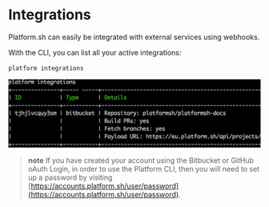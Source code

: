 # Integrations

Platform.sh can easily be integrated with external services using
webhooks.

With the CLI, you can list all your active integrations:

```bash
platform integrations
```

![Cli Integrations](/images/cli-integrations.png)

> **note**
> If you have created your account using the Bitbucket or GitHub oAuth Login, in order to use the Platform CLI, then you will need to set up a password by visiting [https://accounts.platform.sh/user/password](https://accounts.platform.sh/user/password).
